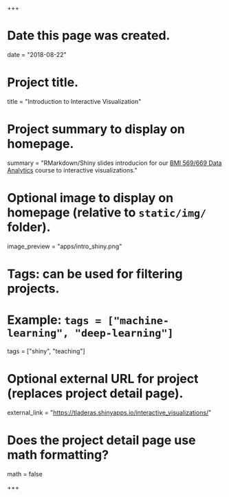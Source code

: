 +++
# Date this page was created.
date = "2018-08-22"

# Project title.
title = "Introduction to Interactive Visualization"

# Project summary to display on homepage.
summary = "RMarkdown/Shiny slides introducion for our [BMI 569/669 Data Analytics](http://laderast.github.io/AnalyticsCourse) course to interactive visualizations."

# Optional image to display on homepage (relative to `static/img/` folder).
image_preview = "apps/intro_shiny.png"

# Tags: can be used for filtering projects.
# Example: `tags = ["machine-learning", "deep-learning"]`
tags = ["shiny", "teaching"]

# Optional external URL for project (replaces project detail page).
external_link = "https://tladeras.shinyapps.io/interactive_visualizations/"

# Does the project detail page use math formatting?
math = false

+++

